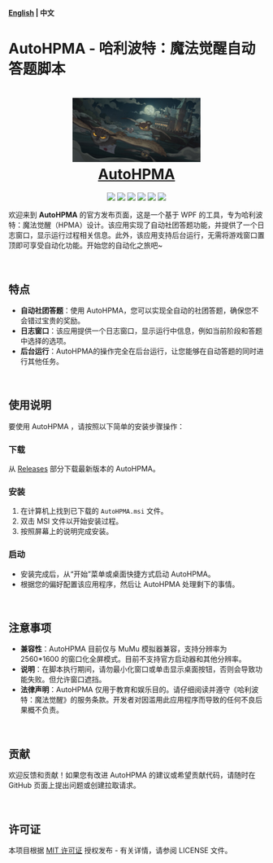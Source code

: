 
**[English](README.md) | 中文**

# AutoHPMA - 哈利波特：魔法觉醒自动答题脚本

<div align=center>
  <h1 align="center">
  <img src="https://github.com/FelixChristian011226/AutoHPMA/blob/master/AutoHPMA/Assets/hpma.png" width=50%>
  <br/>
  <a href="https://github.com/FelixChristian011226/AutoHPMA/blob/master/AutoHPMA">AutoHPMA</a>
  </h1>
</div>

<div align=center>
  <img src="https://img.shields.io/badge/build-passing-brightgreen">
  <img src="https://img.shields.io/github/languages/top/FelixChristian011226/AutoHPMA">
  <img src="https://img.shields.io/github/v/release/FelixChristian011226/AutoHPMA">
  <img src="https://img.shields.io/github/license/FelixChristian011226/AutoHPMA">
  <img src="https://img.shields.io/github/downloads/FelixChristian011226/AutoHPMA/total">
  <img src="https://img.shields.io/github/stars/FelixChristian011226/AutoHPMA">
</div>

欢迎来到 **AutoHPMA** 的官方发布页面，这是一个基于 WPF 的工具，专为哈利波特：魔法觉醒（HPMA）设计。该应用实现了自动社团答题功能，并提供了一个日志窗口，显示运行过程相关信息。此外，该应用支持后台运行，无需将游戏窗口置顶即可享受自动化功能。开始您的自动化之旅吧~

<br>

## 特点

- **自动社团答题**：使用 AutoHPMA，您可以实现全自动的社团答题，确保您不会错过宝贵的奖励。
- **日志窗口**：该应用提供一个日志窗口，显示运行中信息，例如当前阶段和答题中选择的选项。
- **后台运行**：AutoHPMA的操作完全在后台运行，让您能够在自动答题的同时进行其他任务。

<br>

## 使用说明

要使用 AutoHPMA ，请按照以下简单的安装步骤操作：

### 下载

从 [Releases](https://github.com/YourGitHubUsername/AutoHPMA/releases) 部分下载最新版本的 AutoHPMA。

### 安装

1. 在计算机上找到已下载的 `AutoHPMA.msi` 文件。
2. 双击 MSI 文件以开始安装过程。
3. 按照屏幕上的说明完成安装。

### 启动

- 安装完成后，从“开始”菜单或桌面快捷方式启动 AutoHPMA。
- 根据您的偏好配置该应用程序，然后让 AutoHPMA 处理剩下的事情。

<br>

## 注意事项

- **兼容性**：AutoHPMA 目前仅与 MuMu 模拟器兼容，支持分辨率为 2560*1600 的窗口化全屏模式。目前不支持官方启动器和其他分辨率。
- **说明**：在脚本执行期间，请勿最小化窗口或单击显示桌面按钮，否则会导致功能失败。但允许窗口遮挡。
- **法律声明**：AutoHPMA 仅用于教育和娱乐目的。请仔细阅读并遵守《哈利波特：魔法觉醒》的服务条款。开发者对因滥用此应用程序而导致的任何不良后果概不负责。

<br>

## 贡献

欢迎反馈和贡献！如果您有改进 AutoHPMA 的建议或希望贡献代码，请随时在 GitHub 页面上提出问题或创建拉取请求。

<br>

## 许可证

本项目根据 [MIT 许可证](https://github.com/FelixChristian011226/AutoHPMA/blob/master/LICENSE) 授权发布 - 有关详情，请参阅 LICENSE 文件。
